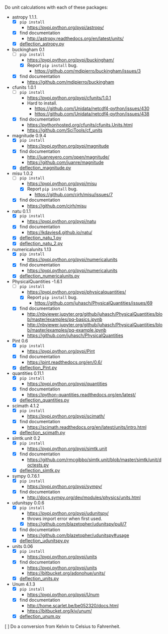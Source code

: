 Do unit calculations with each of these packages:

- astropy 1.1.1.
    - [x] `pip install`
        - https://pypi.python.org/pypi/astropy/
    - [x] find documentation
        - http://astropy.readthedocs.org/en/latest/units/
    - [x] [deflection_astropy.py](deflection/deflection_astropy.py)
-   buckingham 0.1
    - [ ] `pip install`
        - https://pypi.python.org/pypi/buckingham/
        - [x] Report ``pip install`` bug.
            - https://github.com/mdipierro/buckingham/issues/3
    - [x] find documentation
        - https://github.com/mdipierro/buckingham
- cfunits 1.0.1
    - [ ] `pip install`
        - https://pypi.python.org/pypi/cfunits/1.0.1
        - Hard to install.
            - https://github.com/Unidata/netcdf4-python/issues/430
            - https://github.com/Unidata/netcdf4-python/issues/438
    - [x] find documentation
        - https://pythonhosted.org/cfunits/cfunits.Units.html
        - https://github.com/SciTools/cf_units
- magnitude 0.9.4
    - [x] `pip install`
        - https://pypi.python.org/pypi/magnitude
    - [x] find documentation
        - http://juanreyero.com/open/magnitude/
        - https://github.com/juanre/magnitude
    - [x] [deflection_magnitude.py](deflection/deflection_magnitude.py)
- misu 1.0.2
    - [ ] `pip install`
        - https://pypi.python.org/pypi/misu
        - [x] Report ``pip install`` bug.
            - https://github.com/cjrh/misu/issues/7
    - [x] find documentation
        - https://github.com/cjrh/misu
- natu 0.1.1
    - [x] `pip install`
        - https://pypi.python.org/pypi/natu
    - [x] find documentation
        - https://kdavies4.github.io/natu/
    - [x] [deflection_natu_1.py](deflection/deflection_natu_1.py)
    - [x] [deflection_natu_2.py](deflection/deflection_natu_2.py)
- numericalunits 1.13
    - [x] `pip install`
        - https://pypi.python.org/pypi/numericalunits
    - [x] find documentation
        - https://pypi.python.org/pypi/numericalunits
    - [x] [deflection_numericalunits.py](deflection/deflection_numericalunits.py)
- PhysicalQuantities -1.6.1
    - [ ] `pip install`
        - https://pypi.python.org/pypi/physicalquantities/
        - [x] Report ``pip install`` bug.
            - https://github.com/juhasch/PhysicalQuantities/issues/69
    - [x] find documentation
        - http://nbviewer.jupyter.org/github/juhasch/PhysicalQuantities/blob/master/examples/pq-basics.ipynb
        - http://nbviewer.jupyter.org/github/juhasch/PhysicalQuantities/blob/master/examples/pq-example.ipynb
        - https://github.com/juhasch/PhysicalQuantities
- Pint 0.6
    - [x] `pip install`
        - https://pypi.python.org/pypi/Pint
    - [x] find documentation
        - https://pint.readthedocs.org/en/0.6/
    - [x] [deflection_Pint.py](deflection/deflection_Pint.py)
- quantities 0.11.1
    - [x] `pip install`
        - https://pypi.python.org/pypi/quantities
    - [x] find documentation
        - https://python-quantities.readthedocs.org/en/latest/
    - [x] [deflection_quantities.py](deflection/deflection_quantities.py)
- scimath 4.1.2
    - [x] `pip install`
        - https://pypi.python.org/pypi/scimath/
    - [x] find documentation
        - https://scimath.readthedocs.org/en/latest/units/intro.html
    - [x] [deflection_scimath.py](deflection/deflection_scimath.py)
- simtk.unit 0.2
    - [x] `pip install`
        - https://pypi.python.org/pypi/simtk.unit
    - [x] find documentation
        - https://github.com/rmcgibbo/simtk.unit/blob/master/simtk/unit/doctests.py
    - [x] [deflection_simtk.py](deflection/deflection_simtk.py)
- sympy 0.7.6.1
    - [x] `pip install`
        - https://pypi.python.org/pypi/sympy/
    - [x] find documentation
        - http://docs.sympy.org/dev/modules/physics/units.html
- udunitspy 0.0.6
    - [x] `pip install`
        - https://pypi.python.org/pypi/udunitspy/
        - throws import error when first used.
        - [x] https://github.com/blazetopher/udunitspy/pull/7
    - [x] find documentation
        - https://github.com/blazetopher/udunitspy#usage
    - [x] [deflection_udunitspy.py](deflection/deflection_udunitspy.py)
- units 0.06
    - [x] `pip install`
        - https://pypi.python.org/pypi/units
    - [x] find documentation
        - https://pypi.python.org/pypi/units
        - https://bitbucket.org/adonohue/units/
    - [x] [deflection_units.py](deflection/deflection_units.py)
- Unum 4.1.3
    - [x] `pip install`
        - https://pypi.python.org/pypi/Unum
    - [x] find documentation
        - http://home.scarlet.be/be052320/docs.html
        - https://bitbucket.org/kiv/unum/
    - [x] [deflection_unum.py](deflection/deflection_unum.py)

[ ] Do a conversion from Kelvin to Celsius to Fahrenheit.
